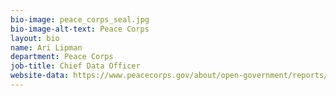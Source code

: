 ```yaml
---
bio-image: peace_corps_seal.jpg
bio-image-alt-text: Peace Corps
layout: bio
name: Ari Lipman
department: Peace Corps
job-title: Chief Data Officer
website-data: https://www.peacecorps.gov/about/open-government/reports/?types=17
---
```

